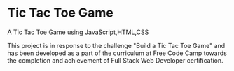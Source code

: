 # Tic Tac Toe Game
A Tic Tac Toe Game using JavaScript,HTML,CSS

This project is in response to the challenge "Build a Tic Tac Toe Game" and has been developed as a part of the curriculum at Free Code Camp towards the completion and achievement of Full Stack Web Developer certification.
